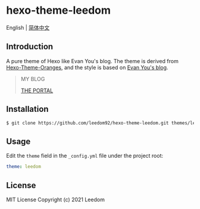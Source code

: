# hexo-theme-leedom

English | [简体中文](./README.zh-CN.md)

## Introduction

A pure theme of Hexo like Evan You's blog. The theme is derived from [Hexo-Theme-Oranges](https://github.com/zchengsite/hexo-theme-oranges), and the style is based on [Evan You's blog](https://blog.evanyou.me).
 
> MY BLOG
> 
>[THE PORTAL](https://blog.leedom.me/)

## Installation

```sh
$ git clone https://github.com/leedom92/hexo-theme-leedom.git themes/leedom
```

## Usage

Edit the `theme` field in the `_config.yml` file under the project root:

```yml
theme: leedom
```
## License

MIT License Copyright (c) 2021 Leedom
